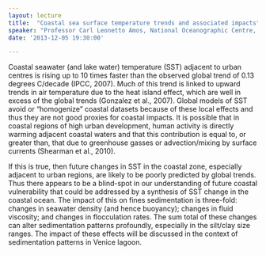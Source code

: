 ```yaml
---
layout: lecture
title:  "Coastal sea surface temperature trends and associated impacts"
speaker: "Professor Carl Leonetto Amos, National Oceanographic Centre, University of Southampton"
date: '2013-12-05 19:30:00'

---
```

Coastal seawater (and lake water) temperature (SST) adjacent to urban centres is rising up to 10 times faster than the observed global trend of 0.13 degrees C/decade (IPCC, 2007). Much of this trend is linked to upward trends in air temperature due to the heat island effect, which are well in excess of the global trends (Gonzalez et al., 2007). Global models of SST avoid or “homogenize” coastal datasets because of these local effects and thus they are not good proxies for coastal impacts. It is possible that in coastal regions of high urban development, human activity is directly warming adjacent coastal waters and that this contribution is equal to, or greater than, that due to greenhouse gasses or advection/mixing by surface currents (Shearman et al., 2010). 

If this is true, then future changes in SST in the coastal zone, especially adjacent to urban regions, are likely to be poorly predicted by global trends. Thus there appears to be a blind-spot in our understanding of future coastal vulnerability that could be addressed by a synthesis of SST change in the coastal ocean. The impact of this on fines sedimentation is three-fold: changes in seawater density (and hence buoyancy); changes in fluid viscosity; and changes in flocculation rates. The sum total of these changes can alter sedimentation patterns profoundly, especially in the silt/clay size ranges. The impact of these effects will be discussed in the context of sedimentation patterns in Venice lagoon.